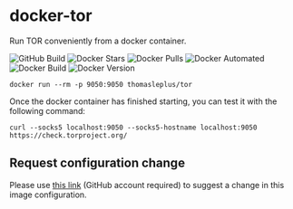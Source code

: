 # docker-tor

Run TOR conveniently from a docker container.

![GitHub Build](https://img.shields.io/github/workflow/status/thomasleplus/docker-tor/Docker%20Image%20CI)
![Docker Stars](https://img.shields.io/docker/stars/thomasleplus/tor)
![Docker Pulls](https://img.shields.io/docker/pulls/thomasleplus/tor)
![Docker Automated](https://img.shields.io/docker/cloud/automated/thomasleplus/tor)
![Docker Build](https://img.shields.io/docker/cloud/build/thomasleplus/tor)
![Docker Version](https://img.shields.io/docker/v/thomasleplus/tor?sort=semver)

```
docker run --rm -p 9050:9050 thomasleplus/tor
```

Once the docker container has finished starting, you can test it with the following command:

```
curl --socks5 localhost:9050 --socks5-hostname localhost:9050 https://check.torproject.org/
```

## Request configuration change

Please use [this link](https://github.com/thomasleplus/docker-tor/issues/new?assignees=thomasleplus&labels=enhancement&template=feature_request.md&title=%5BFEAT%5D) (GitHub account required) to suggest a change in this image configuration.
